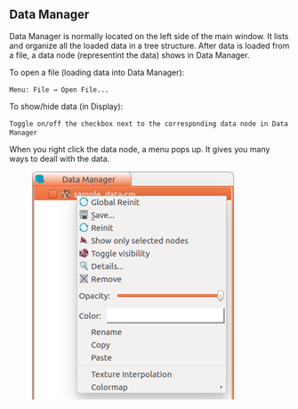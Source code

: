 ## Data Manager

Data Manager is normally located on the left side of the main window. It lists and organize all the loaded data in a tree structure. After data is loaded from a file, a data node (representint the data) shows in Data Manager.

To open a file (loading data into Data Manager):

	Menu: File → Open File...

To show/hide data (in Display):

	Toggle on/off the checkbox next to the corresponding data node in Data Manager

When you right click the data node, a menu pops up. It gives you many ways to deall with the data.

<figure>
  <img class="svImg svImgSm"  src="documentation/quickguide/imgs/datamanagermenu.png"> 
  <figcaption class="svCaption" ></figcaption>
</figure>

